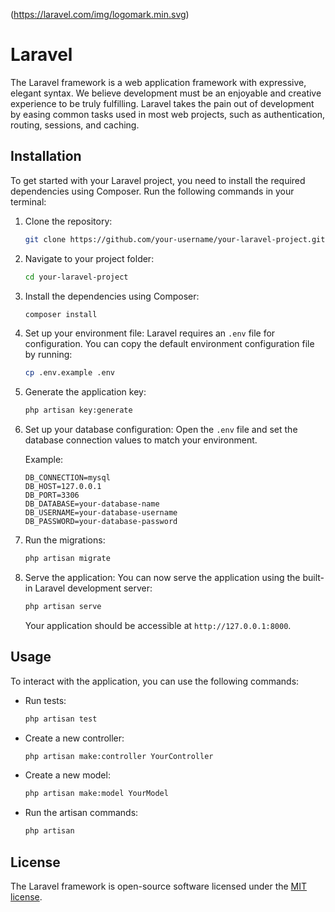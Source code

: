 (https://laravel.com/img/logomark.min.svg)

# Laravel

The Laravel framework is a web application framework with expressive, elegant syntax. We believe development must be an enjoyable and creative experience to be truly fulfilling. Laravel takes the pain out of development by easing common tasks used in most web projects, such as authentication, routing, sessions, and caching.

## Installation

To get started with your Laravel project, you need to install the required dependencies using Composer. Run the following commands in your terminal:

1. Clone the repository:
    ```bash
    git clone https://github.com/your-username/your-laravel-project.git
    ```

2. Navigate to your project folder:
    ```bash
    cd your-laravel-project
    ```

3. Install the dependencies using Composer:
    ```bash
    composer install
    ```

4. Set up your environment file:
    Laravel requires an `.env` file for configuration. You can copy the default environment configuration file by running:
    ```bash
    cp .env.example .env
    ```

5. Generate the application key:
    ```bash
    php artisan key:generate
    ```

6. Set up your database configuration:
    Open the `.env` file and set the database connection values to match your environment.

    Example:
    ```env
    DB_CONNECTION=mysql
    DB_HOST=127.0.0.1
    DB_PORT=3306
    DB_DATABASE=your-database-name
    DB_USERNAME=your-database-username
    DB_PASSWORD=your-database-password
    ```

7. Run the migrations:
    ```bash
    php artisan migrate
    ```

8. Serve the application:
    You can now serve the application using the built-in Laravel development server:
    ```bash
    php artisan serve
    ```

    Your application should be accessible at `http://127.0.0.1:8000`.

## Usage

To interact with the application, you can use the following commands:

- Run tests:
    ```bash
    php artisan test
    ```

- Create a new controller:
    ```bash
    php artisan make:controller YourController
    ```

- Create a new model:
    ```bash
    php artisan make:model YourModel
    ```

- Run the artisan commands:
    ```bash
    php artisan
    ```

## License

The Laravel framework is open-source software licensed under the [MIT license](https://opensource.org/licenses/MIT).
